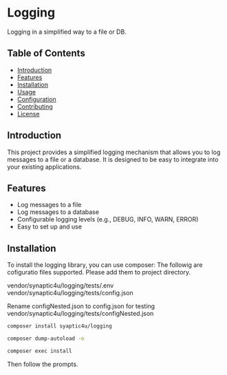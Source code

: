 # Logging

Logging in a simplified way to a file or DB.

## Table of Contents

- [Introduction](#introduction)
- [Features](#features)
- [Installation](#installation)
- [Usage](#usage)
- [Configuration](#configuration)
- [Contributing](#contributing)
- [License](#license)

## Introduction

This project provides a simplified logging mechanism that allows you to log messages to a file or a database. It is designed to be easy to integrate into your existing applications.

## Features

- Log messages to a file
- Log messages to a database
- Configurable logging levels (e.g., DEBUG, INFO, WARN, ERROR)
- Easy to set up and use

## Installation

To install the logging library, you can use composer:
The followig are cofiguratio files supported.
Please add them to project directory.

vendor/synaptic4u/logging/tests/.env
vendor/synaptic4u/logging/tests/config.json

Rename configNested.json to config.json for testing
vendor/synaptic4u/logging/tests/configNested.json

```bash
composer install syaptic4u/logging

composer dump-autoload -o

composer exec install
```
Then follow the prompts.

